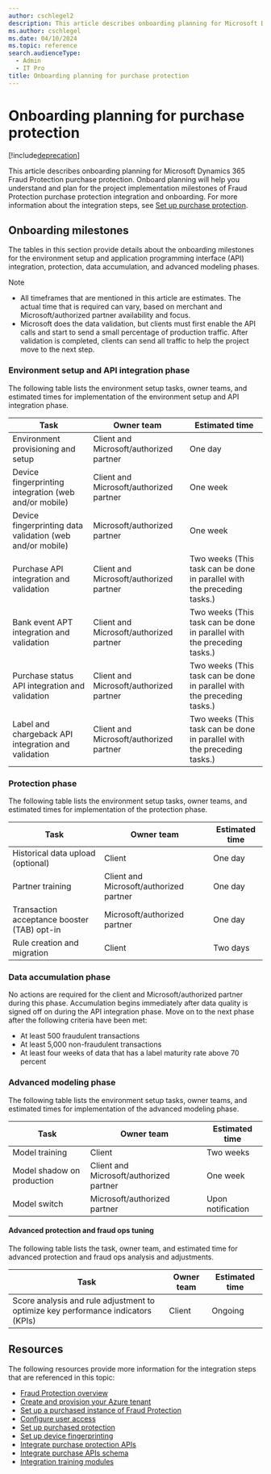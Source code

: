 ```yaml
---
author: cschlegel2
description: This article describes onboarding planning for Microsoft Dynamics 365 Fraud Protection purchase protection.
ms.author: cschlegel
ms.date: 04/10/2024
ms.topic: reference
search.audienceType:
  - Admin
  - IT Pro
title: Onboarding planning for purchase protection
---
```


# Onboarding planning for purchase protection

[!include[deprecation](includes/deprecation.md)]

This article describes onboarding planning for Microsoft Dynamics 365 Fraud Protection purchase protection. Onboard planning will help you understand and plan for the project implementation milestones of Fraud Protection purchase protection integration and onboarding. For more information about the integration steps, see [Set up purchase protection](promocode-set-up-purchase-protection.md).

## Onboarding milestones

The tables in this section provide details about the onboarding milestones for the environment setup and application programming interface (API) integration, protection, data accumulation, and advanced modeling phases.

> [!NOTE]
> - All timeframes that are  mentioned in this article are estimates. The actual time that is required can vary, based on merchant and Microsoft/authorized partner availability and focus.
> - Microsoft does the data validation, but clients must first enable the API calls and start to send a small percentage of production traffic. After validation is completed, clients can send all traffic to help the project move to the next step.

### Environment setup and API integration phase

The following table lists the environment setup tasks, owner teams, and estimated times for implementation of the environment setup and API integration phase.

| Task | Owner team | Estimated time |
|------|------------| ---------------|
| Environment provisioning and setup | Client and Microsoft/authorized partner | One day |
| Device fingerprinting integration (web and/or mobile) | Client and Microsoft/authorized partner | One week |
| Device fingerprinting data validation (web and/or mobile) | Microsoft/authorized partner | One week |
| Purchase API integration and validation | Client and Microsoft/authorized partner | Two weeks (This task can be done in parallel with the preceding tasks.) |
| Bank event APT integration and validation | Client and Microsoft/authorized partner | Two weeks (This task can be done in parallel with the preceding tasks.) |
| Purchase status API integration and validation | Client and Microsoft/authorized partner | Two weeks (This task can be done in parallel with the preceding tasks.) |
| Label and chargeback API integration and validation | Client and Microsoft/authorized partner | Two weeks (This task can be done in parallel with the preceding tasks.) |

### Protection phase

The following table lists the environment setup tasks, owner teams, and estimated times for implementation of the protection phase.

| Task | Owner team | Estimated time |
|------|------------| ---------------|
| Historical data upload (optional) | Client | One day |
| Partner training | Client and Microsoft/authorized partner | One day |
| Transaction acceptance booster (TAB) opt-in | Microsoft/authorized partner | One day |
| Rule creation and migration | Client | Two days |

### Data accumulation phase

No actions are required for the client and Microsoft/authorized partner during this phase. Accumulation begins immediately after data quality is signed off on during the API integration phase. Move on to the next phase after the following criteria have been met:

- At least 500 fraudulent transactions
- At least 5,000 non-fraudulent transactions
- At least four weeks of data that has a label maturity rate above 70 percent

### Advanced modeling phase

The following table lists the environment setup tasks, owner teams, and estimated times for implementation of the advanced modeling phase.

| Task | Owner team | Estimated time |
|------|------------| ---------------|
| Model training | Client | Two weeks |
| Model shadow on production | Client and Microsoft/authorized partner | One week |
| Model switch | Microsoft/authorized partner | Upon notification |

#### Advanced protection and fraud ops tuning

The following table lists the task, owner team, and estimated time for advanced protection and fraud ops analysis and adjustments.

| Task | Owner team | Estimated time |
|------|------------| ---------------|
| Score analysis and rule adjustment to optimize key performance indicators (KPIs) | Client | Ongoing |

## Resources

The following resources provide more information for the integration steps that are referenced in this topic:

- [Fraud Protection overview](/dynamics365/fraud-protection/)
- [Create and provision your Azure tenant](promocode-set-up-dfp-purchased-version.md)
- [Set up a purchased instance of Fraud Protection](promocode-set-up-dfp-purchased-version.md)
- [Configure user access](configure-user-access.md)
- [Set up purchased protection](promocode-set-up-purchase-protection.md)
- [Set up device fingerprinting](device-fingerprinting.md)
- [Integrate purchase protection APIs](integrate-real-time-api.md)
- [Integrate purchase APIs schema](https://dfpswagger.azurewebsites.net/index.html)
- [Integration training modules](/training/paths/deploy-work-account-purchase-protection/)
